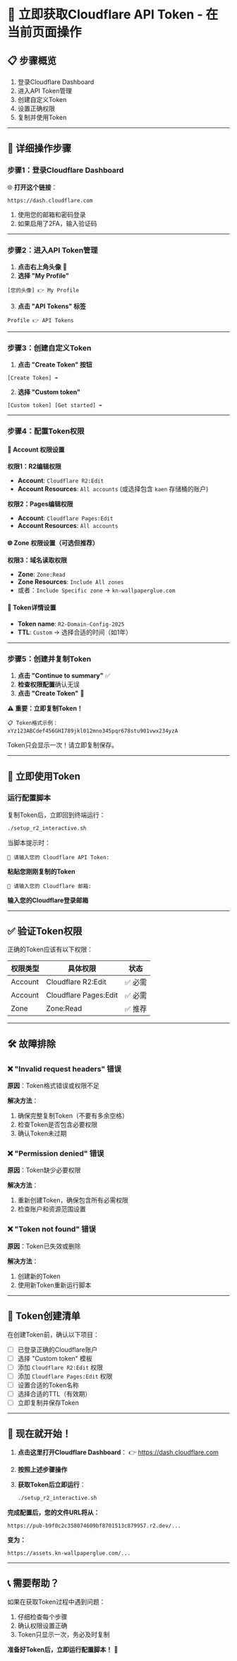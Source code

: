 # 🚀 立即获取Cloudflare API Token - 在当前页面操作

## 📋 步骤概览
1. 登录Cloudflare Dashboard
2. 进入API Token管理
3. 创建自定义Token
4. 设置正确权限
5. 复制并使用Token

---

## 🔑 详细操作步骤

### 步骤1：登录Cloudflare Dashboard

🌐 **打开这个链接**：
```
https://dash.cloudflare.com
```

1. 使用您的邮箱和密码登录
2. 如果启用了2FA，输入验证码

---

### 步骤2：进入API Token管理

1. **点击右上角头像** 👤
2. **选择 "My Profile"**

```
[您的头像] 👉 My Profile
```

3. **点击 "API Tokens" 标签**

```
Profile 👉 API Tokens
```

---

### 步骤3：创建自定义Token

1. **点击 "Create Token" 按钮**

```
[Create Token] ➡️
```

2. **选择 "Custom token"**

```
[Custom token] [Get started] ➡️
```

---

### 步骤4：配置Token权限

#### 🔧 **Account 权限设置**

**权限1：R2编辑权限**
- **Account**: `Cloudflare R2:Edit`
- **Account Resources**: `All accounts` (或选择包含 `kaen` 存储桶的账户)

**权限2：Pages编辑权限**
- **Account**: `Cloudflare Pages:Edit`
- **Account Resources**: `All accounts`

#### 🌐 **Zone 权限设置（可选但推荐）**

**权限3：域名读取权限**
- **Zone**: `Zone:Read`
- **Zone Resources**: `Include All zones`
- 或者：`Include Specific zone` → `kn-wallpaperglue.com`

#### 📝 **Token详情设置**

- **Token name**: `R2-Domain-Config-2025`
- **TTL**: `Custom` → 选择合适的时间（如1年）

---

### 步骤5：创建并复制Token

1. **点击 "Continue to summary"** ✅
2. **检查权限配置**确认无误
3. **点击 "Create Token"** 🎉

**⚠️ 重要：立即复制Token！**
```
📋 Token格式示例：
xYz123ABCdef456GHI789jkl012mno345pqr678stu901vwx234yzA
```

Token只会显示一次！请立即复制保存。

---

## 🚀 立即使用Token

### 运行配置脚本

复制Token后，立即回到终端运行：

```bash
./setup_r2_interactive.sh
```

当脚本提示时：
```
🔑 请输入您的 Cloudflare API Token:
```

**粘贴您刚刚复制的Token**

```
📧 请输入您的 Cloudflare 邮箱:
```

**输入您的Cloudflare登录邮箱**

---

## ✅ 验证Token权限

正确的Token应该有以下权限：

| 权限类型 | 具体权限 | 状态 |
|---------|---------|------|
| Account | Cloudflare R2:Edit | ✅ 必需 |
| Account | Cloudflare Pages:Edit | ✅ 必需 |
| Zone | Zone:Read | ✅ 推荐 |

---

## 🛠️ 故障排除

### ❌ "Invalid request headers" 错误

**原因**：Token格式错误或权限不足

**解决方法**：
1. 确保完整复制Token（不要有多余空格）
2. 检查Token是否包含必要权限
3. 确认Token未过期

### ❌ "Permission denied" 错误

**原因**：Token缺少必要权限

**解决方法**：
1. 重新创建Token，确保包含所有必需权限
2. 检查账户和资源范围设置

### ❌ "Token not found" 错误

**原因**：Token已失效或删除

**解决方法**：
1. 创建新的Token
2. 使用新Token重新运行脚本

---

## 🎯 Token创建清单

在创建Token前，确认以下项目：

- [ ] 已登录正确的Cloudflare账户
- [ ] 选择 "Custom token" 模板
- [ ] 添加 `Cloudflare R2:Edit` 权限
- [ ] 添加 `Cloudflare Pages:Edit` 权限
- [ ] 设置合适的Token名称
- [ ] 选择合适的TTL（有效期）
- [ ] 立即复制并保存Token

---

## 🚀 现在就开始！

1. **点击这里打开Cloudflare Dashboard**：
   👉 https://dash.cloudflare.com

2. **按照上述步骤操作**

3. **获取Token后立即运行**：
   ```bash
   ./setup_r2_interactive.sh
   ```

**完成配置后，您的文件URL将从：**
```
https://pub-b9f0c2c358074609bf8701513c879957.r2.dev/...
```

**变为：**
```
https://assets.kn-wallpaperglue.com/...
```

---

## 📞 需要帮助？

如果在获取Token过程中遇到问题：
1. 仔细检查每个步骤
2. 确认权限设置正确
3. Token只显示一次，务必及时复制

**准备好Token后，立即运行配置脚本！** 🎉
